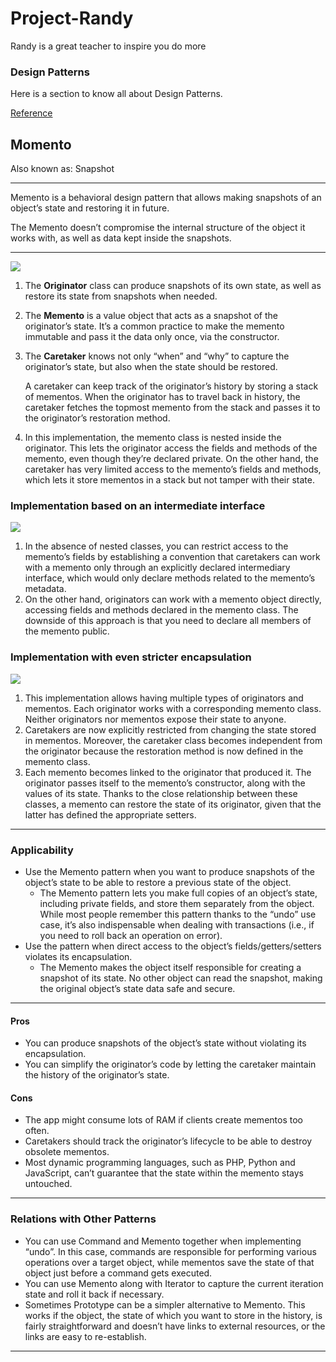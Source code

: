 # Project-Randy
Randy is a great teacher to inspire you do more

### Design Patterns 
Here is a section to know all about Design Patterns.

[Reference](https://refactoring.guru/design-patterns/memento)

## Momento
Also known as: Snapshot

---
Memento is a behavioral design pattern that allows making snapshots of an object’s state and restoring it in future.

The Memento doesn’t compromise the internal structure of the object it works with, as well as data kept inside the snapshots.

---
![](https://refactoring.guru/images/patterns/diagrams/memento/structure1.png)

 1. The **Originator** class can produce snapshots of its own state, as well as restore its state from snapshots when needed.
 2. The **Memento** is a value object that acts as a snapshot of the originator’s state. It’s a common practice to make the memento immutable and pass it the data only once, via the constructor.
 3. The **Caretaker** knows not only “when” and “why” to capture the originator’s state, but also when the state should be restored.
    
    A caretaker can keep track of the originator’s history by storing a stack of mementos. When the originator has to travel back in history, the caretaker fetches the topmost memento from the stack and passes it to the originator’s restoration method.
 4. In this implementation, the memento class is nested inside the originator. This lets the originator access the fields and methods of the memento, even though they’re declared private. On the other hand, the caretaker has very limited access to the memento’s fields and methods, which lets it store mementos in a stack but not tamper with their state.

### Implementation based on an intermediate interface
![](https://refactoring.guru/images/patterns/diagrams/memento/structure2.png)
 1. In the absence of nested classes, you can restrict access to the memento’s fields by establishing a convention that caretakers can work with a memento only through an explicitly declared intermediary interface, which would only declare methods related to the memento’s metadata.
 2. On the other hand, originators can work with a memento object directly, accessing fields and methods declared in the memento class. The downside of this approach is that you need to declare all members of the memento public.

### Implementation with even stricter encapsulation
![](https://refactoring.guru/images/patterns/diagrams/memento/structure3.png)
 1. This implementation allows having multiple types of originators and mementos. Each originator works with a corresponding memento class. Neither originators nor mementos expose their state to anyone.
 2. Caretakers are now explicitly restricted from changing the state stored in mementos. Moreover, the caretaker class becomes independent from the originator because the restoration method is now defined in the memento class.
 3. Each memento becomes linked to the originator that produced it. The originator passes itself to the memento’s constructor, along with the values of its state. Thanks to the close relationship between these classes, a memento can restore the state of its originator, given that the latter has defined the appropriate setters.

----
### Applicability
 - Use the Memento pattern when you want to produce snapshots of the object’s state to be able to restore a previous state of the object.
    - The Memento pattern lets you make full copies of an object’s state, including private fields, and store them separately from the object. While most people remember this pattern thanks to the “undo” use case, it’s also indispensable when dealing with transactions (i.e., if you need to roll back an operation on error).
- Use the pattern when direct access to the object’s fields/getters/setters violates its encapsulation.
    - The Memento makes the object itself responsible for creating a snapshot of its state. No other object can read the snapshot, making the original object’s state data safe and secure.

----
 #### Pros 
 - You can produce snapshots of the object’s state without violating its encapsulation.
 - You can simplify the originator’s code by letting the caretaker maintain the history of the originator’s state.

 #### Cons
 - The app might consume lots of RAM if clients create mementos too often.
 - Caretakers should track the originator’s lifecycle to be able to destroy obsolete mementos.
 - Most dynamic programming languages, such as PHP, Python and JavaScript, can’t guarantee that the state within the memento stays untouched.

 ----
 ### Relations with Other Patterns
 - You can use Command and Memento together when implementing “undo”. In this case, commands are responsible for performing various operations over a target object, while mementos save the state of that object just before a command gets executed.
- You can use Memento along with Iterator to capture the current iteration state and roll it back if necessary.
- Sometimes Prototype can be a simpler alternative to Memento. This works if the object, the state of which you want to store in the history, is fairly straightforward and doesn’t have links to external resources, or the links are easy to re-establish.

----
